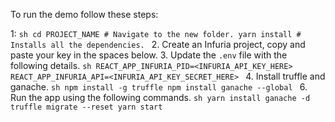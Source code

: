 To run the demo follow these steps:

1:
    ```sh
    cd PROJECT_NAME # Navigate to the new folder.
    yarn install # Installs all the dependencies.
    ```
2. Create an Infuria project, copy and paste your key in the spaces below.
3. Update the `.env` file with the following details.
    ```sh
    REACT_APP_INFURIA_PID=<INFURIA_API_KEY_HERE>
    REACT_APP_INFURIA_API=<INFURIA_API_KEY_SECRET_HERE>
    ```
4. Install truffle and ganache.
    ```sh
    npm install -g truffle
    npm install ganache --global
    ```
6. Run the app using the following commands.
    ```sh
    yarn install
    ganache -d
    truffle migrate --reset
    yarn start
    ```
<br/>


